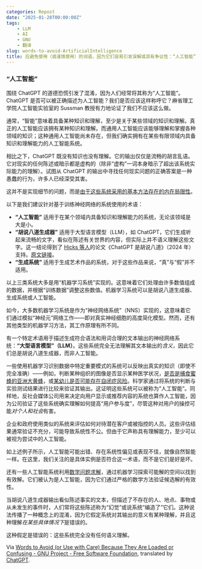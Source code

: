 ```yaml
---
categories: Repost
date: "2025-01-28T00:00:00Z"
tags:
    - LLM
    - AI
    - GNU
    - 翻译
slug: words-to-avoid-ArtificialIntelligence
title: 应避免使用（或谨慎使用）的词语，因为它们容易引发误解或具有争议性：“人工智能”
---
```


### “人工智能”

围绕 ChatGPT 的道德恐慌引发了混淆，因为人们经常将其称为“人工智能”。ChatGPT 是否可以被正确描述为人工智能？我们是否应该这样称呼它？麻省理工学院人工智能实验室的 Sussman 教授有力地论证了我们不应该这么做。

通常，“智能”意味着具备某种知识和理解，至少是关于某些领域的知识和理解。真正的人工智能应该拥有某种知识和理解。而通用人工智能应该能够理解和掌握各种领域的知识；这种通用人工智能尚未存在，但我们确实拥有在某些有限领域内具备知识和理解能力的人工智能系统。

相比之下，ChatGPT 既没有知识也没有理解。它的输出仅仅是流畅的胡言乱语。它对现实的任何陈述或暗示都是虚构的（除非“虚构”一词本身暗示了超出该系统实际能力的理解）。试图从 ChatGPT 的输出中寻找任何现实问题的正确答案是一种愚蠢的行为，许多人已经深受其害。

这并不是实现细节的问题，而是[由于这些系统采用的基本方法存在的内在局限性](https://www.mindprison.cc/p/the-question-that-no-llm-can-answer)。

以下是我们建议针对基于训练神经网络的系统使用的术语：

- **“人工智能”** 适用于在某个领域内具备知识和理解能力的系统，无论该领域是大是小。
- **“胡说八道生成器”** 适用于大型语言模型（LLM），如 ChatGPT，它们生成听起来流畅的文字，看似在陈述有关世界的内容，但实际上并不语义理解这些文字。这一结论得到了 [Hicks 等人](https://www.gnu.org/philosophy/words-to-avoid.html#ft1)的论文《ChatGPT 是胡说八道》（2024 年）支持。[原文链接](https://link.springer.com/article/10.1007/s10676-024-09775-5)。
- **“生成系统”** 适用于生成艺术作品的系统，对于这些作品来说，“真”与“假”并不适用。

以上三类系统大多是用“机器学习系统”实现的。这意味着它们处理由许多数值组成的数据，并根据“训练数据”调整这些数值。机器学习系统可以是胡说八道生成器、生成系统或人工智能。

如今，大多数机器学习系统是作为“神经网络系统”（NNS）实现的，这意味着它们通过模拟“神经元”网络工作——即对真实神经细胞的高度简化模型。然而，还有其他类型的机器学习方法，其工作原理有所不同。

有一个特定术语用于描述生成符合语法和用词合理的文本输出的神经网络系统：**“大型语言模型”（LLM）**。这些系统完全无法理解其文本输出的*含义*，因此它们总是胡说八道生成器，而非人工智能。

一些使用机器学习识别数据中特定重要模式的系统可以反映出真实的知识（即使不完全准确）——例如，判断某种组织的图像是否显示某种医学状况，[是否是捕食蜜蜂的亚洲大黄蜂](https://www.theguardian.com/environment/2024/apr/03/early-warning-system-track-asian-hornets-university-of-exeter)，或[某幼儿是否可能存在自闭症风险](https://www.theguardian.com/society/article/2024/aug/19/ai-may-help-experts-identify-toddlers-at-risk-of-autism-researchers-say)。科学家通过将系统的判断与实验测试结果进行比较来验证其输出。这证明这些系统可以被称为“人工智能”。同样地，反社会媒体公司用来决定向用户显示或推荐内容的系统也算作人工智能，因为公司验证了这些系统确实理解如何提高“用户参与度”，尽管这种对用户的操控可能*对个人和社会*有害。

企业和政府使用类似的系统来评估如何对待潜在客户或被指控的人员。这些评估结果通常验证不充分，可能导致系统性不公。但由于它声称具有理解能力，至少可以被视为尝试中的人工智能。

如上述例子所示，人工智能可能出错、存在系统性偏见或表现不佳，就像自然智能一样。在这里，我们关注的是具体实例是否符合这一术语，而不是它们是好是坏。

还有一些人工智能系统利用[数学问题求解](https://www.theguardian.com/technology/article/2024/jul/25/google-deepmind-takes-step-closer-to-cracking-top-level-maths)，通过机器学习探索可能解的空间以找到有效解。它们被认为是人工智能，因为它们通过严格的数学方法验证候选解的有效性。

当胡说八道生成器输出看似陈述事实的文本，但描述了不存在的人、地点、事物或从未发生的事件时，人们常将这些陈述称为“幻觉”或说系统“编造了”它们。这种说法传播了一种概念上的混淆，因为它假定系统对其输出的意义有某种理解，并且这种理解*在某些具体情况下*是错误的。

这种假定是错误的：这些系统完全没有任何语义理解。

Via [Words to Avoid (or Use with Care) Because They Are Loaded or Confusing - GNU Project - Free Software Foundation](https://www.gnu.org/philosophy/words-to-avoid.html#ArtificialIntelligence), translated by [ChatGPT](https://chatgpt.com/).

